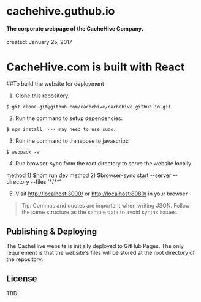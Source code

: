 # cachehive.guthub.io
#### The corporate webpage of the CacheHive Company.
created:  January 25, 2017

CacheHive.com is built with React
=================================

##To build the website for deployment

1) Clone this repository.

```
$ git clone git@github.com/cachehive/cachehive.github.io.git
```

2) Run the command to setup dependencies: 
```
$ npm install  <-- may need to use sudo.
```

3) Run the command to transpose to javascript:
```
$ webpack -w 
```

4) Run browser-sync from the root directory to serve the website locally.

method 1) $npm run dev
method 2) $browser-sync start --server --directory --files '*/**'

5) Visit [http://localhost:3000/](http://localhost:3000/)
      or [http://localhost:8080/](http://localhost:8080/) in your browser.

> Tip: Commas and quotes are important when writing JSON. Follow the same structure as the sample data to avoid syntax issues.

## Publishing & Deploying

The CacheHive website is initially deployed to GitHub Pages.
The only requirement is that the website's files will be stored at the root directory of the repository.

## License

TBD